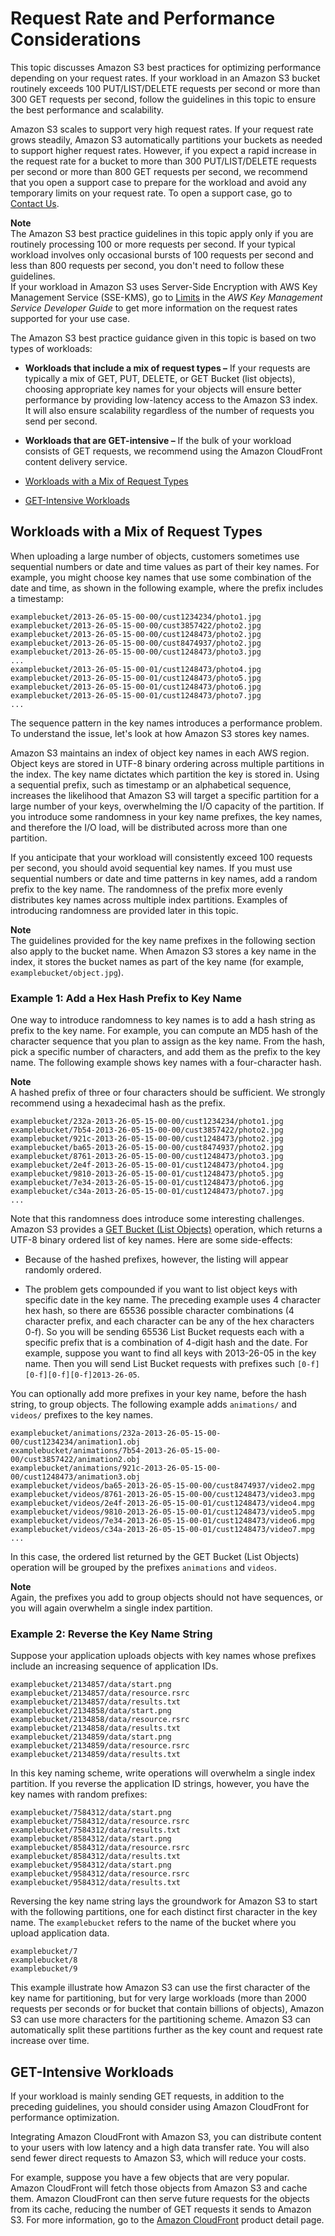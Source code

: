 # Request Rate and Performance Considerations<a name="request-rate-perf-considerations"></a>

This topic discusses Amazon S3 best practices for optimizing performance depending on your request rates\.  If your workload in an Amazon S3 bucket routinely exceeds 100 PUT/LIST/DELETE requests per second or more than 300 GET requests per second, follow the guidelines in this topic to ensure the best performance and scalability\. 

Amazon S3 scales to support very high request rates\. If your request rate grows steadily, Amazon S3 automatically partitions your buckets as needed to support higher request rates\. However, if you expect a rapid increase in the request rate for a bucket to more than 300 PUT/LIST/DELETE requests per second or more than 800 GET requests per second, we recommend that you open a support case to prepare for the workload and avoid any temporary limits on your request rate\. To open a support case, go to [Contact Us](https://aws.amazon.com/contact-us/)\.

**Note**  
The Amazon S3 best practice guidelines in this topic apply only if you are routinely processing 100 or more requests per second\. If your typical workload involves only occasional bursts of 100 requests per second and less than 800 requests per second, you don't need to follow these guidelines\.   
If your workload in Amazon S3 uses Server\-Side Encryption with AWS Key Management Service \(SSE\-KMS\), go to [Limits](http://docs.aws.amazon.com/kms/latest/developerguide/limits.html) in the *AWS Key Management Service Developer Guide* to get more information on the request rates supported for your use case\. 

The Amazon S3 best practice guidance given in this topic is based on two types of workloads:

+ **Workloads that include a mix of request types –** If your requests are typically a mix of GET, PUT, DELETE, or GET Bucket \(list objects\), choosing appropriate key names for your objects will ensure better performance by providing low\-latency access to the Amazon S3 index\. It will also ensure scalability regardless of the number of requests you send per second\.

+ **Workloads that are GET\-intensive –** If the bulk of your workload consists of GET requests, we recommend using the Amazon CloudFront content delivery service\. 


+ [Workloads with a Mix of Request Types](#workloads-with-mix-request-types)
+ [GET\-Intensive Workloads](#get-workload-considerations)

## Workloads with a Mix of Request Types<a name="workloads-with-mix-request-types"></a>

When uploading a large number of objects, customers sometimes use sequential numbers or date and time values as part of their key names\. For example, you might choose key names that use some combination of the date and time, as shown in the following example, where the prefix includes a timestamp: 

```
examplebucket/2013-26-05-15-00-00/cust1234234/photo1.jpg
examplebucket/2013-26-05-15-00-00/cust3857422/photo2.jpg
examplebucket/2013-26-05-15-00-00/cust1248473/photo2.jpg
examplebucket/2013-26-05-15-00-00/cust8474937/photo2.jpg
examplebucket/2013-26-05-15-00-00/cust1248473/photo3.jpg
...
examplebucket/2013-26-05-15-00-01/cust1248473/photo4.jpg
examplebucket/2013-26-05-15-00-01/cust1248473/photo5.jpg
examplebucket/2013-26-05-15-00-01/cust1248473/photo6.jpg
examplebucket/2013-26-05-15-00-01/cust1248473/photo7.jpg    
...
```

The sequence pattern in the key names introduces a performance problem\. To understand the issue, let's look at how Amazon S3 stores key names\.

Amazon S3 maintains an index of object key names in each AWS region\. Object keys are stored in UTF\-8 binary ordering across multiple partitions in the index\. The key name dictates which partition the key is stored in\. Using a sequential prefix, such as timestamp or an alphabetical sequence, increases the likelihood that Amazon S3 will target a specific partition for a large number of your keys, overwhelming the I/O capacity of the partition\. If you introduce some randomness in your key name prefixes, the key names, and therefore the I/O load, will be distributed across more than one partition\. 

 If you anticipate that your workload will consistently exceed 100 requests per second, you should avoid sequential key names\. If you must use sequential numbers or date and time patterns in key names, add a random prefix to the key name\. The randomness of the prefix more evenly distributes key names across multiple index partitions\. Examples of introducing randomness are provided later in this topic\.

 

**Note**  
The guidelines provided for the key name prefixes in the following section also apply to the bucket name\. When Amazon S3 stores a key name in the index, it stores the bucket names as part of the key name \(for example, `examplebucket/object.jpg`\)\. 

### Example 1: Add a Hex Hash Prefix to Key Name<a name="introduce-randomness-hash"></a>

One way to introduce randomness to key names is to add a hash string as prefix to the key name\. For example, you can compute an MD5 hash of the character sequence that you plan to assign as the key name\. From the hash, pick a specific number of characters, and add them as the prefix to the key name\. The following example shows key names with a four\-character hash\. 

**Note**  
A hashed prefix of three or four characters should be sufficient\.  We strongly recommend using a hexadecimal hash as the prefix\.

```
examplebucket/232a-2013-26-05-15-00-00/cust1234234/photo1.jpg
examplebucket/7b54-2013-26-05-15-00-00/cust3857422/photo2.jpg
examplebucket/921c-2013-26-05-15-00-00/cust1248473/photo2.jpg
examplebucket/ba65-2013-26-05-15-00-00/cust8474937/photo2.jpg
examplebucket/8761-2013-26-05-15-00-00/cust1248473/photo3.jpg
examplebucket/2e4f-2013-26-05-15-00-01/cust1248473/photo4.jpg
examplebucket/9810-2013-26-05-15-00-01/cust1248473/photo5.jpg
examplebucket/7e34-2013-26-05-15-00-01/cust1248473/photo6.jpg
examplebucket/c34a-2013-26-05-15-00-01/cust1248473/photo7.jpg    
...
```

Note that this randomness does introduce some interesting challenges\. Amazon S3 provides a [GET Bucket \(List Objects\)](http://docs.aws.amazon.com/AmazonS3/latest/API/RESTBucketGET.html) operation, which returns a UTF\-8 binary ordered list of key names\. Here are some side\-effects:

+ Because of the hashed prefixes, however, the listing will appear randomly ordered\.

+ The problem gets compounded if you want to list object keys with specific date in the key name\. The preceding example uses 4 character hex hash, so there are 65536 possible character combinations \(4 character prefix, and each character can be any of the hex characters 0\-f\)\. So you will be sending 65536 List Bucket requests each with a specific prefix that is a combination of 4\-digit hash and the date\. For example, suppose you want to find all keys with 2013\-26\-05 in the key name\. Then you will send List Bucket requests with prefixes such `[0-f][0-f][0-f][0-f]2013-26-05`\.

You can optionally add more prefixes in your key name, before the hash string, to group objects\. The following example adds `animations/` and `videos/` prefixes to the key names\. 

```
examplebucket/animations/232a-2013-26-05-15-00-00/cust1234234/animation1.obj 
examplebucket/animations/7b54-2013-26-05-15-00-00/cust3857422/animation2.obj 
examplebucket/animations/921c-2013-26-05-15-00-00/cust1248473/animation3.obj 
examplebucket/videos/ba65-2013-26-05-15-00-00/cust8474937/video2.mpg 
examplebucket/videos/8761-2013-26-05-15-00-00/cust1248473/video3.mpg 
examplebucket/videos/2e4f-2013-26-05-15-00-01/cust1248473/video4.mpg 
examplebucket/videos/9810-2013-26-05-15-00-01/cust1248473/video5.mpg 
examplebucket/videos/7e34-2013-26-05-15-00-01/cust1248473/video6.mpg 
examplebucket/videos/c34a-2013-26-05-15-00-01/cust1248473/video7.mpg 
...
```

 In this case, the ordered list returned by the GET Bucket \(List Objects\) operation will be grouped by the prefixes `animations` and `videos`\.  

**Note**  
Again, the prefixes you add to group objects should not have sequences, or you will again overwhelm a single index partition\. 

### Example 2: Reverse the Key Name String<a name="introduce-randomness-reversesequence"></a>

 Suppose your application uploads objects with key names whose prefixes include an increasing sequence of application IDs\.

```
examplebucket/2134857/data/start.png
examplebucket/2134857/data/resource.rsrc
examplebucket/2134857/data/results.txt
examplebucket/2134858/data/start.png
examplebucket/2134858/data/resource.rsrc
examplebucket/2134858/data/results.txt
examplebucket/2134859/data/start.png
examplebucket/2134859/data/resource.rsrc
examplebucket/2134859/data/results.txt
```

 In this key naming scheme, write operations will overwhelm a single index partition\. If you reverse the application ID strings, however, you have the key names with random prefixes:

```
examplebucket/7584312/data/start.png
examplebucket/7584312/data/resource.rsrc
examplebucket/7584312/data/results.txt
examplebucket/8584312/data/start.png
examplebucket/8584312/data/resource.rsrc
examplebucket/8584312/data/results.txt
examplebucket/9584312/data/start.png
examplebucket/9584312/data/resource.rsrc
examplebucket/9584312/data/results.txt
```

Reversing the key name string lays the groundwork for Amazon S3 to start with the following partitions, one for each distinct first character in the key name\. The `examplebucket` refers to the name of the bucket where you upload application data\. 

```
examplebucket/7
examplebucket/8
examplebucket/9
```

This example illustrate how Amazon S3 can use the first character of the key name for partitioning, but for very large workloads \(more than 2000 requests per seconds or for bucket that contain billions of objects\), Amazon S3 can use more characters for the partitioning scheme\. Amazon S3 can automatically split these partitions further as the key count and request rate increase over time\. 

## GET\-Intensive Workloads<a name="get-workload-considerations"></a>

If your workload is mainly sending GET requests, in addition to the preceding guidelines, you should consider using Amazon CloudFront for performance optimization\. 

Integrating Amazon CloudFront with Amazon S3, you can distribute content to your users with low latency and a high data transfer rate\. You will also send fewer direct requests to Amazon S3, which will reduce your costs\. 

For example, suppose you have a few objects that are very popular\. Amazon CloudFront will fetch those objects from Amazon S3 and cache them\. Amazon CloudFront can then serve future requests for the objects from its cache, reducing the number of GET requests it sends to Amazon S3\. For more information, go to the [Amazon CloudFront](https://aws.amazon.com/cloudfront/) product detail page\.